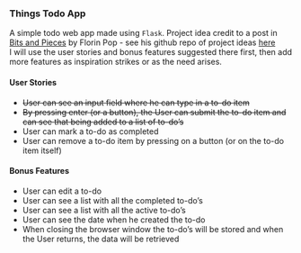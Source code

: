 ### Things Todo App
A simple todo web app made using `Flask`. Project idea credit to a post in [Bits and Pieces](https://blog.bitsrc.io/15-app-ideas-to-build-and-level-up-your-coding-skills-28612c72a3b1)
by Florin Pop - see his github repo of project ideas [here](https://github.com/florinpop17/app-ideas)  
I will use the user stories and bonus features suggested there first, then add more features as 
inspiration strikes or as the need arises.

#### User Stories
* ~~User can see an input field where he can type in a to-do item~~
* ~~By pressing enter (or a button), the User can submit the to-do item and can see that being added to a list of to-do’s~~
* User can mark a to-do as completed
* User can remove a to-do item by pressing on a button (or on the to-do item itself)

#### Bonus Features
* User can edit a to-do
* User can see a list with all the completed to-do’s
* User can see a list with all the active to-do’s
* User can see the date when he created the to-do
* When closing the browser window the to-do’s will be stored and when the User returns, the data will be retrieved